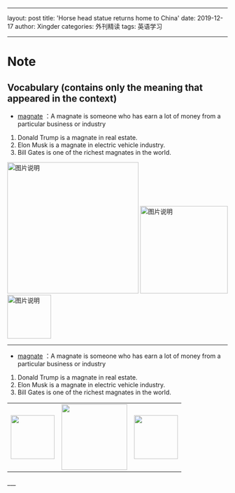 
---
layout: post
title: 'Horse head statue returns home to China'
date: 2019-12-17
author: Xingder
categories: 外刊精读
tags: 英语学习


---
 


# Note 
## Vocabulary (contains only the meaning that appeared in the context)
- <a href="http://www.iciba.com/magnate" target="_blank">magnate</a> ：A magnate is someone who has earn a lot of money from a particular business or industry
1. Donald Trump is a magnate in real estate.
2. Elon Musk is a magnate in electric vehicle industry.
3. Bill Gates is one of the richest magnates in the world. 

<div>
<img src="https://c8.alamy.com/comp/CR4MH1/trump-donald-1461946-us-business-magnate-portrait-palm-beach-1992-CR4MH1.jpg" height="300px" alt="图片说明" > <img src="https://im.indiatimes.in/content/itimes/blog/2016/Jun/24/1466742532-elon-musk-all-you-need-to-know-about-this-business-magnate.jpg" height="200px" alt="图片说明" ><img src="http://joyofandroid.com/wp-content/uploads/2013/07/business-magnate-730x285.jpg" height="100px" alt="图片说明" >
</div>




___
- <a href="http://www.iciba.com/magnate" target="_blank">magnate</a> ：A magnate is someone who has earn a lot of money from a particular business or industry
1. Donald Trump is a magnate in real estate.
2. Elon Musk is a magnate in electric vehicle industry.
3. Bill Gates is one of the richest magnates in the world. 






<table><tr>
<td><img src="https://c8.alamy.com/comp/CR4MH1/trump-donald-1461946-us-business-magnate-portrait-palm-beach-1992-CR4MH1.jpg" width="100"/></td>
<td><img src="https://im.indiatimes.in/content/itimes/blog/2016/Jun/24/1466742532-elon-musk-all-you-need-to-know-about-this-business-magnate.jpg" width="150"/></td>
<td><img src="http://joyofandroid.com/wp-content/uploads/2013/07/business-magnate-730x285.jpg" width="100"/></td>
</tr></table>
___



